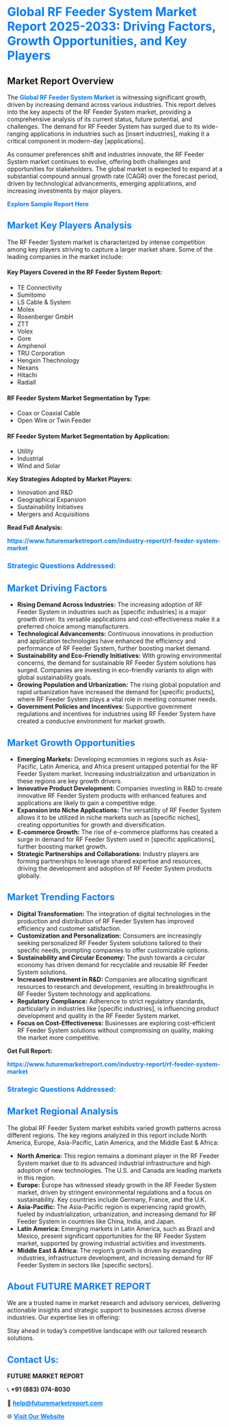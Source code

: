 <h1 style="color: #007BFF;">Global RF Feeder System Market Report 2025-2033: Driving Factors, Growth Opportunities, and Key Players</h1>

<section id="overview">
<h2>Market Report Overview</h2>
<p>The <a href="https://www.futuremarketreport.com/industry-report/rf-feeder-system-market" style="color: #007BFF; text-decoration: none;"><strong>Global RF Feeder System Market</strong></a> is witnessing significant growth, driven by increasing demand across various industries. This report delves into the key aspects of the RF Feeder System market, providing a comprehensive analysis of its current status, future potential, and challenges. The demand for RF Feeder System has surged due to its wide-ranging applications in industries such as [insert industries], making it a critical component in modern-day [applications].</p>
<p>As consumer preferences shift and industries innovate, the RF Feeder System market continues to evolve, offering both challenges and opportunities for stakeholders. The global market is expected to expand at a substantial compound annual growth rate (CAGR) over the forecast period, driven by technological advancements, emerging applications, and increasing investments by major players.</p>
</section>

<section id="overview">
<p><a href="https://www.futuremarketreport.com/request-sample/reportId=116202" style="color: #007BFF; text-decoration: none;"><strong>Explore Sample Report Here</strong></a></p>
</section>

<section id="key-players">
<h2 style="color: #007BFF;">Market Key Players Analysis</h2>
<p>The RF Feeder System market is characterized by intense competition among key players striving to capture a larger market share. Some of the leading companies in the market include:</p>
<h4>Key Players Covered in the RF Feeder System Report:</h4>
<ul><li>TE Connectivity</li><li>Sumitomo</li><li>LS Cable &amp; System</li><li>Molex</li><li>Rosenberger GmbH</li><li>ZTT</li><li>Volex</li><li>Gore</li><li>Amphenol</li><li>TRU Corporation</li><li>Hengxin Thechnology</li><li>Nexans</li><li>Hitachi</li><li>Radiall</li></ul>
<h4>RF Feeder System Market Segmentation by Type:</h4>
<ul><li>Coax or Coaxial Cable</li><li>Open Wire or Twin Feeder</li></ul>

<h4>RF Feeder System Market Segmentation by Application:</h4>
<ul><li>Utility</li><li>Industrial</li><li>Wind and Solar</li></ul>
<p><strong>Key Strategies Adopted by Market Players:</strong></p>
<ul>
<li>Innovation and R&D</li>
<li>Geographical Expansion</li>
<li>Sustainability Initiatives</li>
<li>Mergers and Acquisitions</li>
</ul>
</section>

<section>
<p><strong>Read Full Analysis: </strong></p><a href="https://www.futuremarketreport.com/industry-report/rf-feeder-system-market" style="color: #007BFF; text-decoration: none;"><strong>https://www.futuremarketreport.com/industry-report/rf-feeder-system-market</strong></a>
<h3 style="color: #007BFF;">Strategic Questions Addressed:</h3>
</section>

<section id="driving-factors">
<h2 style="color: #007BFF;">Market Driving Factors</h2>
<ul>
<li><strong>Rising Demand Across Industries:</strong> The increasing adoption of RF Feeder System in industries such as [specific industries] is a major growth driver. Its versatile applications and cost-effectiveness make it a preferred choice among manufacturers.</li>
<li><strong>Technological Advancements:</strong> Continuous innovations in production and application technologies have enhanced the efficiency and performance of RF Feeder System, further boosting market demand.</li>
<li><strong>Sustainability and Eco-Friendly Initiatives:</strong> With growing environmental concerns, the demand for sustainable RF Feeder System solutions has surged. Companies are investing in eco-friendly variants to align with global sustainability goals.</li>
<li><strong>Growing Population and Urbanization:</strong> The rising global population and rapid urbanization have increased the demand for [specific products], where RF Feeder System plays a vital role in meeting consumer needs.</li>
<li><strong>Government Policies and Incentives:</strong> Supportive government regulations and incentives for industries using RF Feeder System have created a conducive environment for market growth.</li>
</ul>
</section>

<section id="growth-opportunities">
<h2 style="color: #007BFF;">Market Growth Opportunities</h2>
<ul>
<li><strong>Emerging Markets:</strong> Developing economies in regions such as Asia-Pacific, Latin America, and Africa present untapped potential for the RF Feeder System market. Increasing industrialization and urbanization in these regions are key growth drivers.</li>
<li><strong>Innovative Product Development:</strong> Companies investing in R&D to create innovative RF Feeder System products with enhanced features and applications are likely to gain a competitive edge.</li>
<li><strong>Expansion into Niche Applications:</strong> The versatility of RF Feeder System allows it to be utilized in niche markets such as [specific niches], creating opportunities for growth and diversification.</li>
<li><strong>E-commerce Growth:</strong> The rise of e-commerce platforms has created a surge in demand for RF Feeder System used in [specific applications], further boosting market growth.</li>
<li><strong>Strategic Partnerships and Collaborations:</strong> Industry players are forming partnerships to leverage shared expertise and resources, driving the development and adoption of RF Feeder System products globally.</li>
</ul>
</section>

<section id="trending-factors">
<h2 style="color: #007BFF;">Market Trending Factors</h2>
<ul>
<li><strong>Digital Transformation:</strong> The integration of digital technologies in the production and distribution of RF Feeder System has improved efficiency and customer satisfaction.</li>
<li><strong>Customization and Personalization:</strong> Consumers are increasingly seeking personalized RF Feeder System solutions tailored to their specific needs, prompting companies to offer customizable options.</li>
<li><strong>Sustainability and Circular Economy:</strong> The push towards a circular economy has driven demand for recyclable and reusable RF Feeder System solutions.</li>
<li><strong>Increased Investment in R&D:</strong> Companies are allocating significant resources to research and development, resulting in breakthroughs in RF Feeder System technology and applications.</li>
<li><strong>Regulatory Compliance:</strong> Adherence to strict regulatory standards, particularly in industries like [specific industries], is influencing product development and quality in the RF Feeder System market.</li>
<li><strong>Focus on Cost-Effectiveness:</strong> Businesses are exploring cost-efficient RF Feeder System solutions without compromising on quality, making the market more competitive.</li>
</ul>
</section>

<section>
<p><strong>Get Full Report: </strong></p><a href="https://www.futuremarketreport.com/industry-report/rf-feeder-system-market" style="color: #007BFF; text-decoration: none;"><strong>https://www.futuremarketreport.com/industry-report/rf-feeder-system-market</strong></a>
<h3 style="color: #007BFF;">Strategic Questions Addressed:</h3>
</section>


<section id="regional-analysis">
<h2 style="color: #007BFF;">Market Regional Analysis</h2>
<p>The global RF Feeder System market exhibits varied growth patterns across different regions. The key regions analyzed in this report include North America, Europe, Asia-Pacific, Latin America, and the Middle East & Africa:</p>
<ul>
<li><strong>North America:</strong> This region remains a dominant player in the RF Feeder System market due to its advanced industrial infrastructure and high adoption of new technologies. The U.S. and Canada are leading markets in this region.</li>
<li><strong>Europe:</strong> Europe has witnessed steady growth in the RF Feeder System market, driven by stringent environmental regulations and a focus on sustainability. Key countries include Germany, France, and the U.K.</li>
<li><strong>Asia-Pacific:</strong> The Asia-Pacific region is experiencing rapid growth, fueled by industrialization, urbanization, and increasing demand for RF Feeder System in countries like China, India, and Japan.</li>
<li><strong>Latin America:</strong> Emerging markets in Latin America, such as Brazil and Mexico, present significant opportunities for the RF Feeder System market, supported by growing industrial activities and investments.</li>
<li><strong>Middle East & Africa:</strong> The region’s growth is driven by expanding industries, infrastructure development, and increasing demand for RF Feeder System in sectors like [specific sectors].</li>
</ul>
</section>

<footer>
<h2 style="color: #007BFF;">About FUTURE MARKET REPORT</h2>
<p>We are a trusted name in market research and advisory services, delivering actionable insights and strategic support to businesses across diverse industries. Our expertise lies in offering:</p>

<p>Stay ahead in today’s competitive landscape with our tailored research solutions.</p>

<h2 style="color: #007BFF;">Contact Us:</h2>
<p><strong>FUTURE MARKET REPORT</strong></p>
<p>📞 <strong>+91 (883) 074-8030</strong></p>
<p>📧 <strong><a href="mailto:help@futuremarketreport.com" style="color: #007BFF;">help@futuremarketreport.com</a></strong></p>
<p>🌐 <strong><a href="https://www.futuremarketreport.com/" style="color: #007BFF;">Visit Our Website</a></strong></p>
</footer>